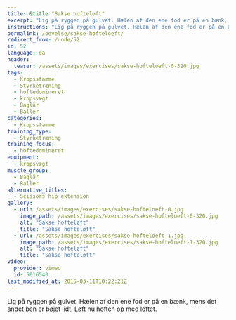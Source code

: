 ```yaml
---
title: &title "Sakse hofteløft"
excerpt: "Lig på ryggen på gulvet. Hælen af den ene fod er på en bænk, mens det andet ben er bøjet lidt. Løft nu hoften op med loftet."
instructions: "Lig på ryggen på gulvet. Hælen af den ene fod er på en bænk, mens det andet ben er bøjet lidt. Løft nu hoften op med loftet."
permalink: /oevelse/sakse-hofteloeft/
redirect_from: /node/52
id: 52
language: da
header:
  teaser: /assets/images/exercises/sakse-hofteloeft-0-320.jpg
tags:
  - Kropsstamme
  - Styrketræning
  - hoftedomineret
  - kropsvægt
  - Baglår
  - Baller
categories:
  - Kropsstamme
training_type: 
  - Styrketræning
training_focus: 
  - hoftedomineret
equipment:
  - kropsvægt
muscle_group:
  - Baglår
  - Baller
alternative_titles:
  - Scissors hip extension
gallery:
  - url: /assets/images/exercises/sakse-hofteloeft-0.jpg
    image_path: /assets/images/exercises/sakse-hofteloeft-0-320.jpg
    alt: "Sakse hofteløft"
    title: "Sakse hofteløft"
  - url: /assets/images/exercises/sakse-hofteloeft-1.jpg
    image_path: /assets/images/exercises/sakse-hofteloeft-1-320.jpg
    alt: "Sakse hofteløft"
    title: "Sakse hofteløft"
video:
  provider: vimeo
  id: 5016540
last_modified_at: 2015-03-11T10:22:21Z
---
```


Lig på ryggen på gulvet. Hælen af den ene fod er på en bænk, mens det andet ben er bøjet lidt. Løft nu hoften op med loftet.
